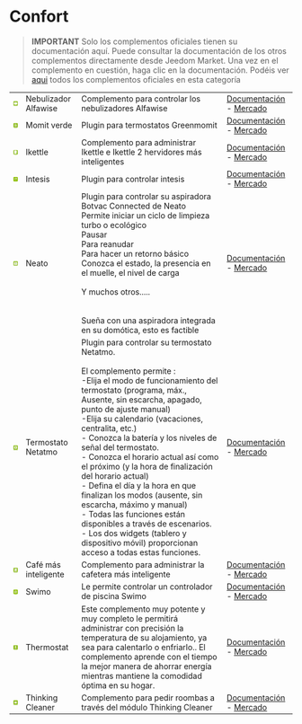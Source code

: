 
# Confort


>**IMPORTANT**
>Solo los complementos oficiales tienen su documentación aquí. Puede consultar la documentación de los otros complementos directamente desde Jeedom Market. Una vez en el complemento en cuestión, haga clic en la documentación.
>Podéis ver [aqui](https://market.jeedom.com/index.php?v=d&p=market&type=plugin&categorie=wellness) todos los complementos oficiales en esta categoría


| | | | |
|--- | --- | --- | ---|
|<img src="alfawiseumist/alfawiseumist_icon.png" class="pluginLogo" width="100" />|Nebulizador Alfawise|Complemento para controlar los nebulizadores Alfawise|[Documentación](alfawiseumist/index.md) - [Mercado](https://market.jeedom.com/index.php?v=d&p=market_display&id=3296)|
|<img src="greenmomit/greenmomit_icon.png" class="pluginLogo" width="100" />|Momit verde|Plugin para termostatos Greenmomit|[Documentación](greenmomit/index.md) - [Mercado](https://market.jeedom.com/index.php?v=d&p=market_display&id=1081)|
|<img src="ikettle/ikettle_icon.png" class="pluginLogo" width="100" />|Ikettle|Complemento para administrar Ikettle e Ikettle 2 hervidores más inteligentes|[Documentación](ikettle/index.md) - [Mercado](https://market.jeedom.com/index.php?v=d&p=market_display&id=3297)|
|<img src="intesis/intesis_icon.png" class="pluginLogo" width="100" />|Intesis|Plugin para controlar intesis|[Documentación](intesis/index.md) - [Mercado](https://market.jeedom.com/index.php?v=d&p=market_display&id=3921)|
|<img src="neato/neato_icon.png" class="pluginLogo" width="100" />|Neato|Plugin para controlar su aspiradora Botvac Connected de Neato<br/>Permite iniciar un ciclo de limpieza turbo o ecológico<br/>Pausar<br/>Para reanudar<br/>Para hacer un retorno básico<br/>Conozca el estado, la presencia en el muelle, el nivel de carga <br/><br/>Y muchos otros.....<br/><br/><br/>Sueña con una aspiradora integrada en su domótica, esto es factible<br/>|[Documentación](neato/index.md) - [Mercado](https://market.jeedom.com/index.php?v=d&p=market_display&id=2260)|
|<img src="netatmoThermostat/netatmoThermostat_icon.png" class="pluginLogo" width="100" />|Termostato Netatmo|Plugin para controlar su termostato Netatmo.<br/><br/>El complemento permite :<br/>-Elija el modo de funcionamiento del termostato (programa, máx., Ausente, sin escarcha, apagado, punto de ajuste manual)<br/>-Elija su calendario (vacaciones, centralita, etc.)<br/>- Conozca la batería y los niveles de señal del termostato.<br/>- Conozca el horario actual así como el próximo (y la hora de finalización del horario actual)<br/>- Defina el día y la hora en que finalizan los modos (ausente, sin escarcha, máximo y manual)<br/>- Todas las funciones están disponibles a través de escenarios.<br/>- Los dos widgets (tablero y dispositivo móvil) proporcionan acceso a todas estas funciones.|[Documentación](netatmoThermostat/index.md) - [Mercado](https://market.jeedom.com/index.php?v=d&p=market_display&id=1969)|
|<img src="smartercoffee/smartercoffee_icon.png" class="pluginLogo" width="100" />|Café más inteligente|Complemento para administrar la cafetera más inteligente|[Documentación](smartercoffee/index.md) - [Mercado](https://market.jeedom.com/index.php?v=d&p=market_display&id=2285)|
|<img src="swimo/swimo_icon.png" class="pluginLogo" width="100" />|Swimo|Le permite controlar un controlador de piscina Swimo|[Documentación](swimo/index.md) - [Mercado](https://market.jeedom.com/index.php?v=d&p=market_display&id=3747)|
|<img src="thermostat/thermostat_icon.png" class="pluginLogo" width="100" />|Thermostat|Este complemento muy potente y muy completo le permitirá administrar con precisión la temperatura de su alojamiento, ya sea para calentarlo o enfriarlo.. El complemento aprende con el tiempo la mejor manera de ahorrar energía mientras mantiene la comodidad óptima en su hogar.|[Documentación](thermostat/index.md) - [Mercado](https://market.jeedom.com/index.php?v=d&p=market_display&id=77)|
|<img src="thinkingCleaner/thinkingCleaner_icon.png" class="pluginLogo" width="100" />|Thinking Cleaner|Complemento para pedir roombas a través del módulo Thinking Cleaner|[Documentación](thinkingCleaner/index.md) - [Mercado](https://market.jeedom.com/index.php?v=d&p=market_display&id=1712)|
